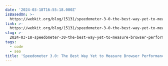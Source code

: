 ```yaml
---
date: '2024-03-18T16:55:18.000Z'
isBasedOn: >-
  https://webkit.org/blog/15131/speedometer-3-0-the-best-way-yet-to-measure-browser-performance/
link: >-
  https://webkit.org/blog/15131/speedometer-3-0-the-best-way-yet-to-measure-browser-performance/
slug: >-
  2024-03-18-speedometer-30-the-best-way-yet-to-measure-browser-performance-or-webkit
tags:
  - code
  - seo
title: 'Speedometer 3.0: The Best Way Yet to Measure Browser Performance | WebKit'
---
```



